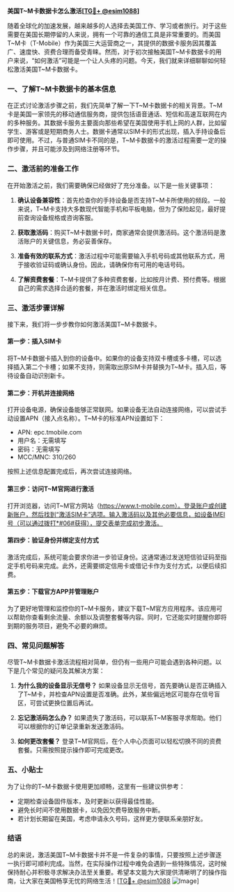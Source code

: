 **美国T~M卡数据卡怎么激活[[TG💪+ @esim1088](https://t.me/s/esim1088)]**

随着全球化的加速发展，越来越多的人选择去美国工作、学习或者旅行。对于这些需要在美国长期停留的人来说，拥有一个可靠的通信工具是非常重要的。而美国T~M卡（T-Mobile）作为美国三大运营商之一，其提供的数据卡服务因其覆盖广、速度快、资费合理而备受青睐。然而，对于初次接触美国T~M卡数据卡的用户来说，“如何激活”可能是一个让人头疼的问题。今天，我们就来详细聊聊如何轻松激活美国T~M卡数据卡。

### 一、了解T~M卡数据卡的基本信息

在正式讨论激活步骤之前，我们先简单了解一下T~M卡数据卡的相关背景。T~M卡是美国一家领先的移动通信服务商，提供包括语音通话、短信和高速互联网在内的多种服务。其数据卡服务主要面向那些希望在美国使用手机上网的人群，比如留学生、游客或是短期商务人士。数据卡通常以SIM卡的形式出现，插入手持设备后即可使用。不过，与普通SIM卡不同的是，T~M卡数据卡的激活过程需要一定的操作步骤，并且可能涉及到网络注册等环节。

### 二、激活前的准备工作

在开始激活之前，我们需要确保已经做好了充分准备。以下是一些关键事项：

1. **确认设备兼容性**：首先检查你的手持设备是否支持T~M卡所使用的频段。一般来说，T~M卡支持大多数现代智能手机和平板电脑，但为了保险起见，最好提前查询设备规格或咨询客服。

2. **获取激活码**：购买T~M卡数据卡时，商家通常会提供激活码。这个激活码是激活账户的关键信息，务必妥善保存。

3. **准备有效的联系方式**：激活过程中可能需要输入手机号码或其他联系方式，用于接收验证码或确认身份。因此，请确保你有可用的电话号码。

4. **了解资费套餐**：T~M卡提供了多种资费套餐，比如按月计费、预付费等。根据自己的需求选择合适的套餐，并在激活时绑定相关信息。

### 三、激活步骤详解

接下来，我们将一步步教你如何激活美国T~M卡数据卡。

#### 第一步：插入SIM卡

将T~M卡数据卡插入到你的设备中。如果你的设备支持双卡槽或多卡槽，可以选择插入第二个卡槽；如果不支持，则需取出原SIM卡并替换为T~M卡。插入后，等待设备自动识别新卡。

#### 第二步：开机并连接网络

打开设备电源，确保设备能够正常联网。如果设备无法自动连接网络，可以尝试手动设置APN（接入点名称）。T~M卡的标准APN设置如下：
- APN: epc.tmobile.com
- 用户名：无需填写
- 密码：无需填写
- MCC/MNC: 310/260

按照上述信息配置完成后，再次尝试连接网络。

#### 第三步：访问T~M官网进行激活

打开浏览器，访问T~M官方网站（https://www.t-mobile.com）。登录账户或创建新账户，然后找到“激活SIM卡”选项。输入激活码以及其他必要信息，如设备IMEI号（可以通过拨打*#06#获得），提交表单完成初步激活。

#### 第四步：验证身份并绑定支付方式

激活完成后，系统可能会要求你进一步验证身份。这通常通过发送短信验证码至指定手机号码来完成。此外，还需要绑定信用卡或借记卡作为支付方式，以便后续扣费。

#### 第五步：下载官方APP并管理账户

为了更好地管理和监控你的T~M卡服务，建议下载T~M官方应用程序。该应用可以帮助你查看剩余流量、余额以及调整套餐等内容。同时，它还能实时提醒你即将到期的服务项目，避免不必要的麻烦。

### 四、常见问题解答

尽管T~M卡数据卡激活流程相对简单，但仍有一些用户可能会遇到各种问题。以下是几个常见的疑问及其解决方案：

1. **为什么我的设备显示无信号？**
   如果设备显示无信号，首先要确认是否正确插入了T~M卡，并检查APN设置是否准确。此外，某些偏远地区可能存在信号盲区，可尝试更换位置后再试。

2. **忘记激活码怎么办？**
   如果遗失了激活码，可以联系T~M客服寻求帮助。他们可以根据你的订单记录重新发送激活码。

3. **如何更改套餐？**
   登录T~M官网后，在个人中心页面可以轻松切换不同的资费套餐。只需按照提示操作即可完成更改。

### 五、小贴士

为了让你的T~M卡数据卡使用更加顺畅，这里有一些建议供参考：

- 定期检查设备固件版本，及时更新以获得最佳性能。
- 避免长时间不使用数据卡，以免因欠费导致服务中断。
- 若计划长期留在美国，考虑申请永久号码，这样更方便联系亲朋好友。

### 结语

总的来说，激活美国T~M卡数据卡并不是一件复杂的事情，只要按照上述步骤逐一执行即可顺利完成。当然，在实际操作过程中难免会遇到一些特殊情况，这时候保持耐心并积极寻求解决办法至关重要。希望本文能为大家提供清晰明了的操作指南，让大家在美国畅享无忧的网络生活！[[TG💪+ @esim1088](https://t.me/s/esim1088) ![Image](https://i.postimg.cc/4NQfJmqS/Snipaste-2025-05-13-00-14-12.png)]